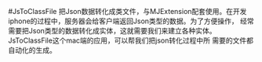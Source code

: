 #JsToClassFile
    把Json数据转化成类文件，与MJExtension配套使用。在开发iphone的过程中，服务器会给客户端返回Json类型的数据。为了方便操作，
经常需要把Json类型的数据转化成实体，这就需要我们来建立各种实体。JsToClassFile这个mac端的应用，可以帮我们把json转化过程中所
需要的文件都自动化的生成。


